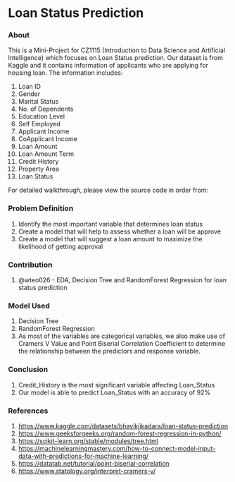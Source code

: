 # Loan Status Prediction

### About
This is a Mini-Project for CZ1115 (Introduction to Data Science and Artificial Intelligence) which focuses on Loan Status prediction. Our dataset is from Kaggle and it contains information of applicants who are applying for housing loan. The information includes:
1. Loan ID
2. Gender
3. Marital Status
4. No. of Dependents
5. Education Level
6. Self Employed
7. Applicant Income
8. CoApplicant Income
9. Loan Amount
10. Loan Amount Term
11. Credit History
12. Property Area
13. Loan Status

For detailed walkthrough, please view the source code in order from:

### Problem Definition
1. Identify the most important variable that determines loan status
2. Create a model that will help to assess whether a loan will be approve
3. Create a model that will suggest a loan amount to maximize the likelihood of getting approval

### Contribution
1. @wteo026 - EDA, Decision Tree and RandomForest Regression for loan status prediction

### Model Used
1. Decision Tree 
2. RandomForest Regression
3. As most of the variables are categorical variables, we also make use of Cramers V Value and Point Biserial Correlation Coefficient to determine the relationship between the predictors and response variable. 

### Conclusion
1. Credit_History is the most significant variable affecting Loan_Status
2. Our model is able to predict Loan_Status with an accuracy of 92% 

### References
1. https://www.kaggle.com/datasets/bhavikjikadara/loan-status-prediction
2. https://www.geeksforgeeks.org/random-forest-regression-in-python/
3. https://scikit-learn.org/stable/modules/tree.html
4. https://machinelearningmastery.com/how-to-connect-model-input-data-with-predictions-for-machine-learning/
5. https://datatab.net/tutorial/point-biserial-correlation
6. https://www.statology.org/interpret-cramers-v/
